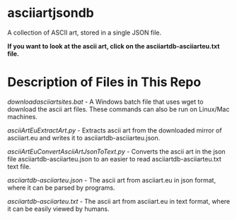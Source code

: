 # asciiartjsondb
A collection of ASCII art, stored in a single JSON file.

**If you want to look at the ascii art, click on the asciiartdb-asciiarteu.txt file.**

# Description of Files in This Repo

*downloadasciiartsites.bat* - A Windows batch file that uses wget to download the ascii art files. These commands can also be run on Linux/Mac machines.

*asciiArtEuExtractArt.py* - Extracts ascii art from the downloaded mirror of asciiart.eu and writes it to asciiartdb-asciiarteu.json.

*asciiArtEuConvertAsciiArtJsonToText.py* - Converts the ascii art in the json file asciiartdb-asciiarteu.json to an easier to read asciiartdb-asciiarteu.txt text file.

*asciiartdb-asciiarteu.json* - The ascii art from asciiart.eu in json format, where it can be parsed by programs.

*asciiartdb-asciiarteu.txt* - The ascii art from asciiart.eu in text format, where it can be easily viewed by humans.
